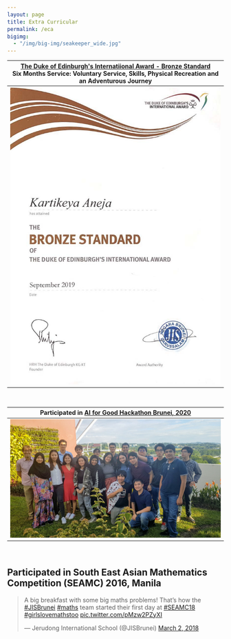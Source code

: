 ```yaml
---
layout: page
title: Extra Curricular
permalink: /eca
bigimg:
  - "/img/big-img/seakeeper_wide.jpg"
---
```






| [The Duke of Edinburgh's Internatiional Award - Bronze Standard](https://dofehillary.org.nz/bronze)<br>    Six Months Service: Voluntary Service, Skills, Physical Recreation and  an Adventurous Journey |
| ------------------------------------------------------------ |
| ![](images/duke.jpg)                                         |

<br>

| Participated in [AI for Good Hackathon Brunei, 2020](https://www.teensinai.com/brunei/) |
| :----------------------------------------------------------: |
|              ![hackathon](images/hackathon.jpg)              |

<br>



## Participated in South East Asian Mathematics Competition (SEAMC) 2016, Manila

<blockquote class="twitter-tweet"><p lang="en" dir="ltr">A big breakfast with some big maths problems! That’s how the <a href="https://twitter.com/hashtag/JISBrunei?src=hash&amp;ref_src=twsrc%5Etfw">#JISBrunei</a> <a href="https://twitter.com/hashtag/maths?src=hash&amp;ref_src=twsrc%5Etfw">#maths</a> team started their first day at <a href="https://twitter.com/hashtag/SEAMC18?src=hash&amp;ref_src=twsrc%5Etfw">#SEAMC18</a> <a href="https://twitter.com/hashtag/girlslovemathstoo?src=hash&amp;ref_src=twsrc%5Etfw">#girlslovemathstoo</a> <a href="https://t.co/pMzw2PZyXI">pic.twitter.com/pMzw2PZyXI</a></p>&mdash; Jerudong International School (@JISBrunei) <a href="https://twitter.com/JISBrunei/status/969446492866953216?ref_src=twsrc%5Etfw">March 2, 2018</a></blockquote> <script async src="https://platform.twitter.com/widgets.js" charset="utf-8"></script>

